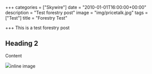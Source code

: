 +++
categories = ["Skywire"]
date = "2010-01-01T16:00:00+00:00"
description = "Test forestry post"
image = "img/pricetalk.jpg"
tags = ["Test"]
title = "Forestry Test"

+++
This is a test forestry post

## Heading 2

Content

![](img/Skycoin-cxv061.jpg)inline image